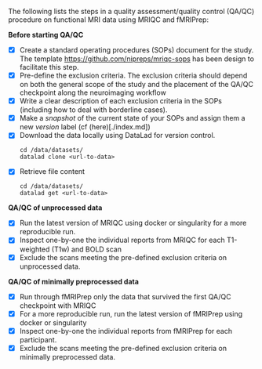The following lists the steps in a quality assessment/quality control (QA/QC) procedure on functional MRI data using MRIQC and fMRIPrep:

**Before starting QA/QC**
- [x] Create a standard operating procedures (SOPs) document for the study. The template https://github.com/nipreps/mriqc-sops has been design to facilitate this step.
- [x] Pre-define the exclusion criteria. The exclusion criteria should depend on both the general scope of the study and the placement of the QA/QC checkpoint along the neuroimaging workflow
- [x] Write a clear description of each exclusion criteria in the SOPs (including how to deal with borderline cases).
- [x] Make a *snapshot* of the current state of your SOPs and assign them a new *version* label (cf (here)[./index.md])
- [x] Download the data locally using DataLad for version control.
    ```
    cd /data/datasets/
    datalad clone <url-to-data>
    ```
- [x] Retrieve file content
    ```
    cd /data/datasets/
    datalad get <url-to-data>
    ```

**QA/QC of unprocessed data**
- [x] Run the latest version of MRIQC using docker or singularity for a more reproducible run.
- [x] Inspect one-by-one the individual reports from MRIQC for each T1-weighted (T1w) and BOLD scan
- [x] Exclude the scans meeting the pre-defined exclusion criteria on unprocessed data.

**QA/QC of minimally preprocessed data**
- [x] Run through fMRIPrep only the data that survived the first QA/QC checkpoint with MRIQC
- [x] For a more reproducible run, run the latest version of fMRIPrep using docker or singularity
- [x] Inspect one-by-one the individual reports from fMRIPrep for each participant.
- [x] Exclude the scans meeting the pre-defined exclusion criteria on minimally preprocessed data.